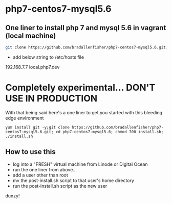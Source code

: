 # php7-centos7-mysql5.6

## One liner to install php 7 and mysql 5.6 in vagrant (local machine)

```bash
git clone https://github.com/bradallenfisher/php7-centos7-mysql5.6.git;cd php7-centos7-mysql5.6; vagrant up
```

- add below string to /etc/hosts file

192.168.7.7 local.php7.dev

# Completely experimental... DON'T USE IN PRODUCTION
With that being said here's a one liner to get you started with this bleeding edge environment

```code
yum install git -y;git clone https://github.com/bradallenfisher/php7-centos7-mysql5.6.git; cd php7-centos7-mysql5.6; chmod 700 install.sh; ./install.sh
```

## How to use this
- log into a "FRESH" virtual machine from Linode or Digital Ocean
- run the one liner from above... 
- add a user other than root
- mv the post-install.sh script to that user's home directory
- run the post-install.sh script as the new user

dunzy!
